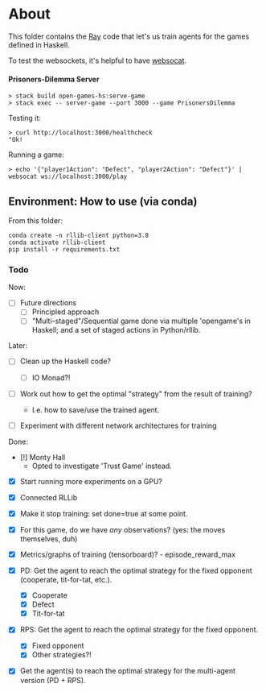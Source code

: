 # About


This folder contains the [Ray][ray] code that let's us train agents for the
games defined in Haskell.

[ray]: https://docs.ray.io/en/latest/



To test the websockets, it's helpful to have [websocat][websocat].

[websocat]: https://github.com/vi/websocat


#### Prisoners-Dilemma Server

```
> stack build open-games-hs:serve-game
> stack exec -- server-game --port 3000 --game PrisonersDilemma
```

Testing it:

```
> curl http://localhost:3000/healthcheck
"Ok!
```

Running a game:

```
> echo '{"player1Action": "Defect", "player2Action": "Defect"}' | websocat ws://localhost:3000/play
```




## Environment: How to use (via conda)

From this folder:

```
conda create -n rllib-client python=3.8
conda activate rllib-client
pip install -r requirements.txt
```




### Todo

Now:

- [ ] Future directions
  - [ ] Principled approach
  - [ ] "Multi-staged"/Sequential game done via multiple 'opengame's in
         Haskell; and a set of staged actions in Python/rllib.

Later:

- [ ] Clean up the Haskell code?
  - [ ] IO Monad?!
- [ ] Work out how to get the optimal "strategy" from the result of training?
  - I.e. how to save/use the trained agent.
- [ ] Experiment with different network architectures for training


Done:

- [!] Monty Hall
  - Opted to investigate 'Trust Game' instead.
- [x] Start running more experiments on a GPU?
- [x] Connected RLLib
- [x] Make it stop training: set done=true at some point.
- [x] For this game, do we have _any_ observations? (yes: the moves themselves, duh)
- [x] Metrics/graphs of training (tensorboard)?
      - episode_reward_max
- [x] PD: Get the agent to reach the optimal strategy for the fixed opponent (cooperate, tit-for-tat, etc.).
  - [x] Cooperate
  - [x] Defect
  - [x] Tit-for-tat
- [x] RPS: Get the agent to reach the optimal strategy for the fixed opponent.
  - [x] Fixed opponent
  - [x] Other strategies?!
- [x] Get the agent(s) to reach the optimal strategy for the multi-agent version (PD + RPS).

